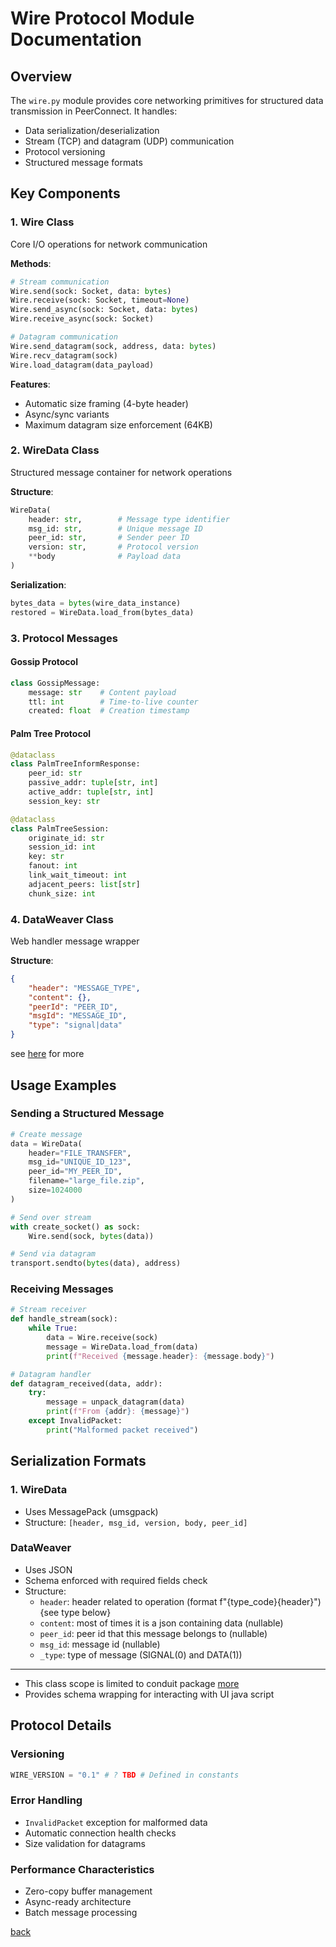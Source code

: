 # Wire Protocol Module Documentation

## Overview

The `wire.py` module provides core networking primitives for structured data transmission in PeerConnect. It handles:

- Data serialization/deserialization
- Stream (TCP) and datagram (UDP) communication
- Protocol versioning
- Structured message formats

## Key Components

### 1. Wire Class

Core I/O operations for network communication

**Methods**:

```python
# Stream communication
Wire.send(sock: Socket, data: bytes)
Wire.receive(sock: Socket, timeout=None)
Wire.send_async(sock: Socket, data: bytes)
Wire.receive_async(sock: Socket)

# Datagram communication
Wire.send_datagram(sock, address, data: bytes)
Wire.recv_datagram(sock)
Wire.load_datagram(data_payload)
```

**Features**:

- Automatic size framing (4-byte header)
- Async/sync variants
- Maximum datagram size enforcement (64KB)

### 2. WireData Class

Structured message container for network operations

**Structure**:

```python
WireData(
    header: str,        # Message type identifier
    msg_id: str,        # Unique message ID
    peer_id: str,       # Sender peer ID
    version: str,       # Protocol version
    **body              # Payload data
)
```

**Serialization**:

```python
bytes_data = bytes(wire_data_instance)
restored = WireData.load_from(bytes_data)
```

### 3. Protocol Messages

#### Gossip Protocol

```python
class GossipMessage:
    message: str    # Content payload
    ttl: int        # Time-to-live counter
    created: float  # Creation timestamp
```

#### Palm Tree Protocol

```python
@dataclass
class PalmTreeInformResponse:
    peer_id: str
    passive_addr: tuple[str, int]
    active_addr: tuple[str, int]
    session_key: str

@dataclass 
class PalmTreeSession:
    originate_id: str
    session_id: int
    key: str
    fanout: int
    link_wait_timeout: int
    adjacent_peers: list[str]
    chunk_size: int
```

### 4. DataWeaver Class

Web handler message wrapper

**Structure**:

```json
{
    "header": "MESSAGE_TYPE",
    "content": {}, 
    "peerId": "PEER_ID",
    "msgId": "MESSAGE_ID",
    "type": "signal|data"
}
```

see [here](#dataweaver) for more

## Usage Examples

### Sending a Structured Message

```python
# Create message
data = WireData(
    header="FILE_TRANSFER",
    msg_id="UNIQUE_ID_123",
    peer_id="MY_PEER_ID",
    filename="large_file.zip",
    size=1024000
)

# Send over stream
with create_socket() as sock:
    Wire.send(sock, bytes(data))

# Send via datagram
transport.sendto(bytes(data), address)
```

### Receiving Messages

```python
# Stream receiver
def handle_stream(sock):
    while True:
        data = Wire.receive(sock)
        message = WireData.load_from(data)
        print(f"Received {message.header}: {message.body}")

# Datagram handler
def datagram_received(data, addr):
    try:
        message = unpack_datagram(data)
        print(f"From {addr}: {message}")
    except InvalidPacket:
        print("Malformed packet received")
```

## Serialization Formats

### 1. WireData

- Uses MessagePack (umsgpack)
- Structure: `[header, msg_id, version, body, peer_id]`

### DataWeaver

- Uses JSON
- Schema enforced with required fields check
- Structure:
  - `header`: header related to operation (format f"{type_code}{header}") {see type below}
  - `content`: most of times it is a json containing data (nullable)
  - `peer_id`: peer id that this message belongs to (nullable)
  - `msg_id`: message id (nullable)
  - `_type`: type of message (SIGNAL(0) and DATA(1))

---

- This class scope is limited to conduit package [more](/docs/conduit)
- Provides schema wrapping for interacting with UI java script

## Protocol Details

### Versioning

```python
WIRE_VERSION = "0.1" # ? TBD # Defined in constants
```

### Error Handling

- `InvalidPacket` exception for malformed data
- Automatic connection health checks
- Size validation for datagrams

### Performance Characteristics

- Zero-copy buffer management
- Async-ready architecture
- Batch message processing

[back](/docs/avails)
